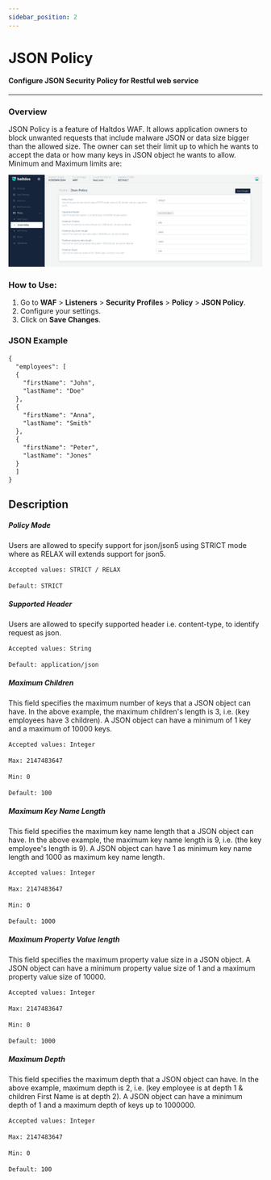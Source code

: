 ```yaml
---
sidebar_position: 2
---
```


# JSON Policy

#### Configure JSON Security Policy for Restful web service
---

### Overview

JSON Policy is a feature of Haltdos WAF. It allows application owners to block unwanted requests that include malware JSON or data size bigger than the allowed size. The owner can set their limit up to which he wants to accept the data or how many keys in JSON object he wants to allow. Minimum and Maximum limits are:

![JSON Policy](/img/waf/v7/docs/profile_jsonpolicy.png)

### How to Use:
1. Go to **WAF** > **Listeners** > **Security Profiles** > **Policy** > **JSON Policy**.
2. Configure your settings.
3. Click on **Save Changes**.

### JSON Example

```
{   
  "employees": [   
  {   
    "firstName": "John",   
    "lastName": "Doe"   
  },   
  {   
    "firstName": "Anna",   
    "lastName": "Smith"   
  },   
  {   
    "firstName": "Peter",   
    "lastName": "Jones"   
  }   
  ]   
}
```
  
  
## Description

##### **Policy Mode**
Users are allowed to specify support for json/json5 using STRICT mode where as RELAX will extends support for json5.

    Accepted values: STRICT / RELAX

    Default: STRICT  

##### **Supported Header**
Users are allowed to specify supported header i.e. content-type, to identify request as json.

    Accepted values: String

    Default: application/json  

##### **Maximum Children**
This field specifies the maximum number of keys that a JSON object can have.
In the above example, the maximum children's length is 3, i.e. (key employees have 3 children).
A JSON object can have a minimum of 1 key and a maximum of 10000 keys.

    Accepted values: Integer 

    Max: 2147483647

    Min: 0 

    Default: 100  

##### **Maximum Key Name Length**
This field specifies the maximum key name length that a JSON object can have. In the above example, the maximum key name length is 9, i.e. (the key employee's length is 9). A JSON object can have 1 as minimum key name length and 1000 as maximum key name length.

    Accepted values: Integer 

    Max: 2147483647

    Min: 0

    Default: 1000  

##### **Maximum Property Value length**
This field specifies the maximum property value size in a JSON object. A JSON object can have a minimum property value size of 1 and a maximum property value size of 10000.

    Accepted values: Integer 

    Max: 2147483647

    Min: 0

    Default: 1000  

##### **Maximum Depth**
This field specifies the maximum depth that a JSON object can have.
In the above example, maximum depth is 2, i.e. (key employee is at depth 1 & children First Name is at depth 2). A JSON object can have a minimum depth of 1 and a maximum depth of keys up to 1000000.

    Accepted values: Integer 

    Max: 2147483647

    Min: 0

    Default: 100
